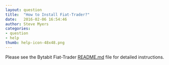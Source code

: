 ```yaml
---
layout: question
title:  "How to Install Fiat-Trader?"
date:   2016-02-06 16:54:46
author: Steve Myers
categories:
- question
- help
thumb: help-icon-48x48.png
---
```


Please see the Bytabit Fiat-Trader <a href="https://bitbucket.org/bytabit/fiat-trader" target="_blank">README.md</a> file for detailed instructions. 